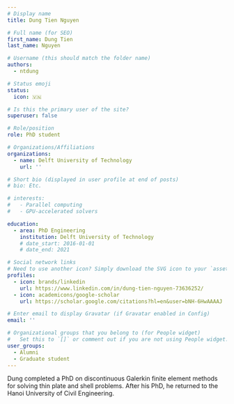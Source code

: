 ```yaml
---
# Display name
title: Dung Tien Nguyen

# Full name (for SEO)
first_name: Dung Tien
last_name: Nguyen

# Username (this should match the folder name)
authors:
  - ntdung

# Status emoji
status:
  icon: 🇻🇳

# Is this the primary user of the site?
superuser: false

# Role/position
role: PhD student

# Organizations/Affiliations
organizations:
  - name: Delft University of Technology
    url: ''

# Short bio (displayed in user profile at end of posts)
# bio: Etc.

# interests:
#   - Parallel computing
#   - GPU-accelerated solvers

education:
  - area: PhD Engineering
    institution: Delft University of Technology
    # date_start: 2016-01-01
    # date_end: 2021

# Social network links
# Need to use another icon? Simply download the SVG icon to your `assets/media/icons/` folder.
profiles:
  - icon: brands/linkedin
    url: https://www.linkedin.com/in/dung-tien-nguyen-73636252/
  - icon: academicons/google-scholar
    url: https://scholar.google.com/citations?hl=en&user=bNH-6HwAAAAJ

# Enter email to display Gravatar (if Gravatar enabled in Config)
email: ''

# Organizational groups that you belong to (for People widget)
#   Set this to `[]` or comment out if you are not using People widget.
user_groups:
  - Alumni
  - Graduate student
---
```


Dung completed a PhD on discontinuous Galerkin finite element methods
for solving thin plate and shell problems. After his PhD, he returned to
the Hanoi University of Civil Engineering.